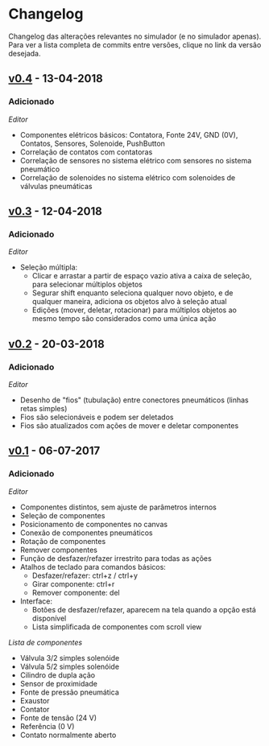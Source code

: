 # Changelog

Changelog das alterações relevantes no simulador (e no simulador apenas). Para ver a lista completa de commits entre versões, clique no link da versão desejada.

## [v0.4] - 13-04-2018
### Adicionado

*Editor*
- Componentes elétricos básicos: Contatora, Fonte 24V, GND (0V), Contatos, Sensores, Solenoide, PushButton
- Correlação de contatos com contatoras
- Correlação de sensores no sistema elétrico com sensores no sistema pneumático
- Correlação de solenoides no sistema elétrico com solenoides de válvulas pneumáticas


## [v0.3] - 12-04-2018
### Adicionado

*Editor*
- Seleção múltipla:
  - Clicar e arrastar a partir de espaço vazio ativa a caixa de seleção, para selecionar múltiplos
    objetos
  - Segurar shift enquanto seleciona qualquer novo objeto, e de qualquer maneira, adiciona os objetos alvo à seleção atual
  - Edições (mover, deletar, rotacionar) para múltiplos objetos ao mesmo tempo são considerados como uma única ação

## [v0.2] - 20-03-2018
### Adicionado

*Editor*
- Desenho de "fios" (tubulação) entre conectores pneumáticos (linhas retas simples)
- Fios são selecionáveis e podem ser deletados
- Fios são atualizados com ações de mover e deletar componentes

## [v0.1] - 06-07-2017
### Adicionado

*Editor*
- Componentes distintos, sem ajuste de parâmetros internos
- Seleção de componentes
- Posicionamento de componentes no canvas
- Conexão de componentes pneumáticos
- Rotação de componentes
- Remover componentes
- Função de desfazer/refazer irrestrito para todas as ações
- Atalhos de teclado para comandos básicos:
  - Desfazer/refazer: ctrl+z / ctrl+y
  - Girar componente: ctrl+r
  - Remover componente: del
- Interface:
  - Botões de desfazer/refazer, aparecem na tela quando a opção está disponível
  - Lista simplificada de componentes com scroll view

*Lista de componentes*
- Válvula 3/2 simples solenóide
- Válvula 5/2 simples solenóide
- Cilindro de dupla ação
- Sensor de proximidade
- Fonte de pressão pneumática
- Exaustor
- Contator
- Fonte de tensão (24 V)
- Referência (0 V)
- Contato normalmente aberto

[v0.1]: https://github.com/gabrielnaves/TG/compare/2adb1b50f7405e099494ee41dddea7cf6715895e...v0.1
[v0.2]: https://github.com/gabrielnaves/TG/compare/v0.1...v0.2
[v0.3]: https://github.com/gabrielnaves/TG/compare/v0.2...v0.3
[v0.4]: https://github.com/gabrielnaves/TG/compare/v0.3...v0.4
